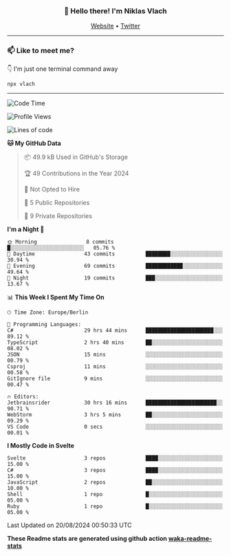 <h3 align="center">👋 Hello there! I'm Niklas Vlach</h3>
<p align="center">
  <a href="https://niklas-vlach.com">Website</a> •
  <a href="https://twitter.com/NiklasVlach">Twitter</a>
</p>

---

### 📫 Like to meet me?

👇 I'm just one terminal command away

```bash
npx vlach
```

---
<!--START_SECTION:waka-->
![Code Time](http://img.shields.io/badge/Code%20Time-762%20hrs%2040%20mins-blue)

![Profile Views](http://img.shields.io/badge/Profile%20Views-0-blue)

![Lines of code](https://img.shields.io/badge/From%20Hello%20World%20I%27ve%20Written-121.0%20thousand%20lines%20of%20code-blue)

**🐱 My GitHub Data** 

> 📦 49.9 kB Used in GitHub's Storage 
 > 
> 🏆 49 Contributions in the Year 2024
 > 
> 🚫 Not Opted to Hire
 > 
> 📜 5 Public Repositories 
 > 
> 🔑 9 Private Repositories 
 > 
**I'm a Night 🦉** 

```text
🌞 Morning                8 commits           █░░░░░░░░░░░░░░░░░░░░░░░░   05.76 % 
🌆 Daytime                43 commits          ████████░░░░░░░░░░░░░░░░░   30.94 % 
🌃 Evening                69 commits          ████████████░░░░░░░░░░░░░   49.64 % 
🌙 Night                  19 commits          ███░░░░░░░░░░░░░░░░░░░░░░   13.67 % 
```


📊 **This Week I Spent My Time On** 

```text
🕑︎ Time Zone: Europe/Berlin

💬 Programming Languages: 
C#                       29 hrs 44 mins      ██████████████████████░░░   89.12 % 
TypeScript               2 hrs 40 mins       ██░░░░░░░░░░░░░░░░░░░░░░░   08.02 % 
JSON                     15 mins             ░░░░░░░░░░░░░░░░░░░░░░░░░   00.79 % 
Csproj                   11 mins             ░░░░░░░░░░░░░░░░░░░░░░░░░   00.58 % 
GitIgnore file           9 mins              ░░░░░░░░░░░░░░░░░░░░░░░░░   00.47 % 

🔥 Editors: 
Jetbrainsrider           30 hrs 16 mins      ███████████████████████░░   90.71 % 
WebStorm                 3 hrs 5 mins        ██░░░░░░░░░░░░░░░░░░░░░░░   09.29 % 
VS Code                  0 secs              ░░░░░░░░░░░░░░░░░░░░░░░░░   00.01 % 
```

**I Mostly Code in Svelte** 

```text
Svelte                   3 repos             ████░░░░░░░░░░░░░░░░░░░░░   15.00 % 
C#                       3 repos             ████░░░░░░░░░░░░░░░░░░░░░   15.00 % 
JavaScript               2 repos             ██░░░░░░░░░░░░░░░░░░░░░░░   10.00 % 
Shell                    1 repo              █░░░░░░░░░░░░░░░░░░░░░░░░   05.00 % 
Ruby                     1 repo              █░░░░░░░░░░░░░░░░░░░░░░░░   05.00 % 
```




 Last Updated on 20/08/2024 00:50:33 UTC
<!--END_SECTION:waka-->

**These Readme stats are generated using github action [waka-readme-stats](https://github.com/anmol098/waka-readme-stats)**
